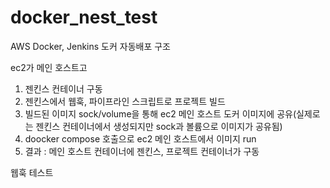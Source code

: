 # docker_nest_test


AWS Docker, Jenkins 도커 자동배포 구조

ec2가 메인 호스트고
1. 젠킨스 컨테이너 구동
2. 젠킨스에서 웹훅, 파이프라인 스크립트로 프로젝트 빌드
3. 빌드된 이미지 sock/volume을 통해 ec2 메인 호스트 도커 이미지에 공유(실제로는 젠킨스 컨테이너에서 생성되지만 sock과 볼륨으로 이미지가 공유됨)
4. doocker compose 호출으로 ec2 메인 호스트에서 이미지 run
5. 결과 : 메인 호스트 컨테이너에 젠킨스, 프로젝트 컨테이너가 구동


웹훅 테스트